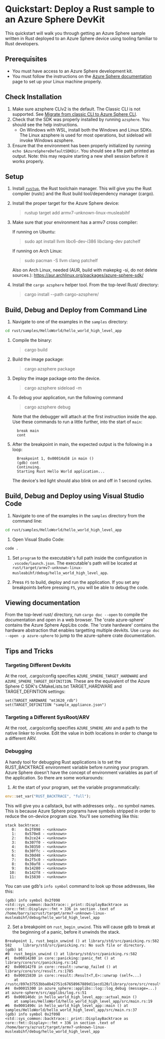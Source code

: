 # Quickstart: Deploy a Rust sample to an Azure Sphere DevKit

This quickstart will walk you through getting an Azure Sphere sample written in Rust deployed to an Azure Sphere device using tooling familiar to Rust developers.

## Prerequisites

- You must have access to an Azure Sphere development kit.
- You must follow the instructions on the [Azure Sphere documentation](https://docs.microsoft.com/en-us/azure-sphere/install/install-sdk-linux?pivots=vs-code-linux) page to set up your Linux machine properly.

## Check Installation

1. Make sure azsphere CLIv2 is the default.  The Classic CLI is not supported.  See [Migrate from classic CLI to Azure Sphere CLI](https://learn.microsoft.com/en-us/azure-sphere/reference/classic-cli-migration?tabs=cliv2beta).
1. Check that the SDK was properly installed by running `azsphere`. You should see the help instructions.
    - On Windows with WSL, install both the Windows and Linux SDKs.  The Linux azsphere is used for most operations, but sideload will invoke Windows azsphere.
1. Ensure that the environment has been properly initialized by running `echo $AzureSphereDefaultSDKDir`. You should see a file path printed as output. Note: this may require starting a new shell session before it works properly.

## Setup

1. Install [`rustup`](https://rustup.rs), the Rust toolchain manager. This will give you the Rust compiler (rustc) and the Rust build tool/dependency manager (cargo).

1. Install the proper target for the Azure Sphere device:

    > rustup target add armv7-unknown-linux-musleabihf

1. Make sure that your environment has a armv7 cross compiler:

    If running on Ubuntu:

    > sudo apt install llvm libc6-dev-i386 libclang-dev patchelf

    If running on Arch Linux:

    > sudo pacman -S llvm clang patchelf

      Also on Arch Linux, needed (AUR, build with makepkg -si, do not delete sources.): <https://aur.archlinux.org/packages/azure-sphere-sdk/>

4. Install the `cargo azsphere` helper tool.  From the top-level Rust/ directory:

    > cargo install --path cargo-azsphere/

## Build, Debug and Deploy from Command Line

1. Navigate to one of the examples in the `samples` directory:

```bash
cd rust/samples/HelloWorld/hello_world_high_level_app
```

1. Compile the binary:

    > cargo build

1. Build the image package:

    > cargo azsphere package

1. Deploy the image package onto the device.

    > cargo azsphere sideload -m

1. To debug your application, run the following command

    > cargo azsphere debug

    Note that the debugger will attach at the first instruction inside the app. Use
    these commands to run a little further, into the start of `main`:

    ```text
      break main
      cont
    ```

1. After the breakpoint in main, the expected output is the following in a loop:

    ```text
      Breakpoint 1, 0x00014a58 in main ()
      (gdb) cont
      Continuing.
      Starting Rust Hello World application...
    ```

    The device's led light should also blink on and off in 1 second cycles.

## Build, Debug and Deploy using Visual Studio Code

1. Navigate to one of the examples in the `samples` directory from the command line:

```bash
cd rust/samples/HelloWorld/hello_world_high_level_app
```

1. Open Visual Studio Code:

```bash
code .
```

1. Set `program` to the executable's full path inside the configuration in `.vscode/launch.json`. The executable's path will be located at `rust/target/armv7-unknown-linux-musleabihf/debug/hello_world_high_level_app`. 

1. Press `F5` to build, deploy and run the application. If you set any breakpoints before pressing `F5`, you will be able to debug the code.

## Viewing documentation

From the top-level rust/ directory, run `cargo doc --open` to compile the documentation and open in a web browser.
The 'crate azure-sphere' contains the Azure Sphere AppLibs code.  The 'crate hardware' contains the hardware abstraction that enables targetting multiple devkits.  Use `cargo doc --open -p azure-sphere` to jump to the azure-sphere crate documentation.

## Tips and Tricks

### Targeting Different Devkits

At the root, .cargo/config specifies `AZURE_SPHERE_TARGET_HARDWARE` and `AZURE_SPHERE_TARGET_DEFINITION`.  These are the equivalent of the Azure Sphere C SDK's CMakeLists.txt TARGET_HARDWARE and TARGET_DEFINTION settings:

```
set(TARGET_HARDWARE "mt3620_rdb")
set(TARGET_DEFINITION "sample_appliance.json")
```

### Targeting a Different SysRoot/ARV

At the root, .cargo/config specifies `AZURE_SPHERE_ARV` and a path to the native linker to invoke.  Edit the value in both locations in order to change to a different ARV.

### Debugging

A handy tool for debugging Rust applications is to set the RUST_BACKTRACE environment variable before running your program.  Azure Sphere doesn't have the concept of environment variables as part of the application.  So there are some workarounds:

1. At the start of your program, set the variable programmatically:

```rust
env::set_var("RUST_BACKTRACE", "full");
```

This will give you a callstack, but with addresses only... no symbol names.  This is because Azure Sphere programs have symbols stripped in order to reduce the on-device program size.  You'll see something like this:

```text
stack backtrace:
   0:    0x2f098 - <unknown>
   1:    0x570e8 - <unknown>
   2:    0x2ce24 - <unknown>
   3:    0x307f0 - <unknown>
   4:    0x30350 - <unknown>
   5:    0x30ffc - <unknown>
   6:    0x30d48 - <unknown>
   7:    0x2f5c0 - <unknown>
   8:    0x30af8 - <unknown>
   9:    0x14280 - <unknown>
  10:    0x142f8 - <unknown>
  11:    0x15830 - <unknown>
```

You can use gdb's `info symbol` command to look up those addresses, like this:

```text
(gdb) info symbol 0x2f098
<std::sys_common::backtrace::_print::DisplayBacktrace as core::fmt::Display>::fmt + 336 in section .text of /home/barry/azrust/target/armv7-unknown-linux-musleabihf/debug/hello_world_high_level_app
```

2. Set a breakpoint on `rust_begin_unwind`.  This will cause gdb to break at the beginning of a panic, before it unwinds the stack.

```text
Breakpoint 1, rust_begin_unwind () at library/std/src/panicking.rs:582
582     library/std/src/panicking.rs: No such file or directory.
(gdb) bt
#0  rust_begin_unwind () at library/std/src/panicking.rs:582
#1  0x00014280 in core::panicking::panic_fmt () at library/core/src/panicking.rs:142
#2  0x000142f8 in core::result::unwrap_failed () at library/core/src/result.rs:1785
#3  0x00015830 in core::result::Result<T,E>::unwrap (self=...)
    at /rustc/897e37553bba8b42751c67658967889d11ecd120/library/core/src/result.rs:1107
#4  0x00015300 in azure_sphere::applibs::log::log_debug (message=...) at azure-sphere/src/applibs/log.rs:51
#5  0x000146dc in hello_world_high_level_app::actual_main ()
    at samples/HelloWorld/hello_world_high_level_app/src/main.rs:19
#6  0x0001490c in hello_world_high_level_app::main () at samples/HelloWorld/hello_world_high_level_app/src/main.rs:37
(gdb) info symbol 0x2f098
<std::sys_common::backtrace::_print::DisplayBacktrace as core::fmt::Display>::fmt + 336 in section .text of /home/barry/azrust/target/armv7-unknown-linux-musleabihf/debug/hello_world_high_level_app
```
